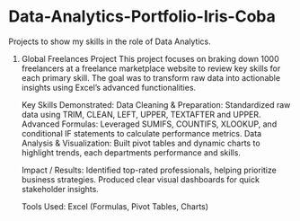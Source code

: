 # Data-Analytics-Portfolio-Iris-Coba
Projects to show my skills in the role of Data Analytics.

1) Global Freelances Project
   This project focuses on braking down 1000 freelancers at a freelance marketplace website to review key skills for each primary skill. The goal     was to transform raw data into actionable insights using Excel’s advanced functionalities.

   Key Skills Demonstrated:
   Data Cleaning & Preparation: Standardized raw data using TRIM, CLEAN, LEFT, UPPER, TEXTAFTER and UPPER.
   Advanced Formulas: Leveraged SUMIFS, COUNTIFS, XLOOKUP, and conditional IF statements to calculate performance metrics.
   Data Analysis & Visualization: Built pivot tables and dynamic charts to highlight trends, each departments performance and skills.

   Impact / Results:
   Identified top-rated professionals, helping prioritize business strategies.
   Produced clear visual dashboards for quick stakeholder insights.

   Tools Used:
   Excel (Formulas, Pivot Tables, Charts)
